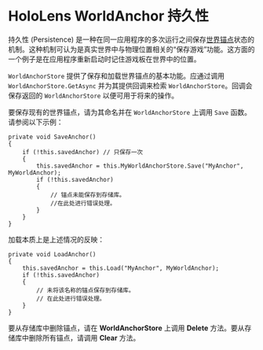 # HoloLens WorldAnchor 持久性
<!-- https://trello.com/c/Qw7imxOL -->
持久性 (Persistence) 是一种在同一应用程序的多次运行之间保存[世界锚点](wmr_input_types.html)状态的机制。这种机制可认为是真实世界中与物理位置相关的“保存游戏”功能。这方面的一个例子是在应用程序重新启动时记住游戏板在世界中的位置。

`WorldAnchorStore` 提供了保存和加载世界锚点的基本功能。应通过调用 `WorldAnchorStore.GetAsync` 并为其提供回调来检索 `WorldAnchorStore`。回调会保存返回的 `WorldAnchorStore` 以便可用于将来的操作。

要保存现有的世界锚点，请为其命名并在 `WorldAnchorStore` 上调用 `Save` 函数。请参阅以下示例：

````
private void SaveAnchor()
{
	if (!this.savedAnchor) // 只保存一次
	{
		this.savedAnchor = this.MyWorldAnchorStore.Save("MyAnchor", MyWorldAnchor);
		if (!this.savedAnchor)
		{
			// 锚点未能保存到存储库。
			//在此处进行错误处理。
		}
	}
}
````
加载本质上是上述情况的反映：

````
private void LoadAnchor()
{
	this.savedAnchor = this.Load("MyAnchor", MyWorldAnchor);
	if (!this.savedAnchor)
	{
		// 未将该名称的锚点保存到存储库。
		// 在此处进行错误处理。
	}
}
````

要从存储库中删除锚点，请在 __WorldAnchorStore__ 上调用 __Delete__ 方法。要从存储库中删除所有锚点，请调用 __Clear__ 方法。


